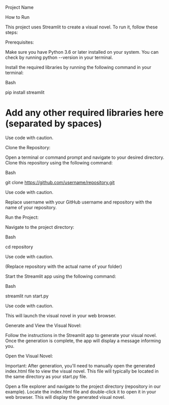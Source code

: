 Project Name

How to Run

This project uses Streamlit to create a visual novel. To run it, follow these steps:

Prerequisites:

Make sure you have Python 3.6 or later installed on your system. You can check by running python --version in your terminal.

Install the required libraries by running the following command in your terminal:

Bash

pip install streamlit
# Add any other required libraries here (separated by spaces)


 Use code with caution.

Clone the Repository:

Open a terminal or command prompt and navigate to your desired directory. Clone this repository using the following command:

Bash

git clone https://github.com/username/repository.git


 Use code with caution.

Replace username with your GitHub username and repository with the name of your repository.

Run the Project:

Navigate to the project directory:

Bash

cd repository


 Use code with caution.

(Replace repository with the actual name of your folder)

Start the Streamlit app using the following command:

Bash

streamlit run start.py


 Use code with caution.

This will launch the visual novel in your web browser.

Generate and View the Visual Novel:

Follow the instructions in the Streamlit app to generate your visual novel. Once the generation is complete, the app will display a message informing you.

Open the Visual Novel:

Important: After generation, you'll need to manually open the generated index.html file to view the visual novel. This file will typically be located in the same directory as your start.py file.

Open a file explorer and navigate to the project directory (repository in our example). Locate the index.html file and double-click it to open it in your web browser. This will display the generated visual novel.
